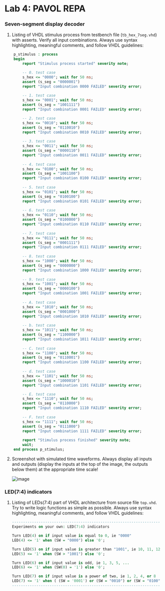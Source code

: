# Lab 4: PAVOL REPA

### Seven-segment display decoder

1. Listing of VHDL stimulus process from testbench file (`tb_hex_7seg.vhd`) with asserts. Verify all input combinations. Always use syntax highlighting, meaningful comments, and follow VHDL guidelines:

```vhdl
    p_stimulus : process
    begin
        report "Stimulus process started" severity note;

        -- 0. test case
        s_hex <= "0000"; wait for 50 ns;
        assert (s_seg = "0000001")
        report "Input combination 0000 FAILED" severity error;
        
        -- 1. test case
        s_hex <= "0001"; wait for 50 ns;
        assert (s_seg = "1001111")
        report "Input combination 0001 FAILED" severity error;

        -- 2. test case
        s_hex <= "0010"; wait for 50 ns;
        assert (s_seg = "0110010")
        report "Input combination 0010 FAILED" severity error;
        
        -- 3. test case
        s_hex <= "0011"; wait for 50 ns;
        assert (s_seg = "0000110")
        report "Input combination 0011 FAILED" severity error;
        
        -- 4. test case
        s_hex <= "0100"; wait for 50 ns;
        assert (s_seg = "1001100")
        report "Input combination 0100 FAILED" severity error;
        
        -- 5. test case
        s_hex <= "0101"; wait for 50 ns;
        assert (s_seg = "0100100")
        report "Input combination 0101 FAILED" severity error;
        
        -- 6. test case
        s_hex <= "0110"; wait for 50 ns;
        assert (s_seg = "0100000")
        report "Input combination 0110 FAILED" severity error;
        
        -- 7. test case
        s_hex <= "0111"; wait for 50 ns;
        assert (s_seg = "0001111")
        report "Input combination 0111 FAILED" severity error;
        
        -- 8. test case
        s_hex <= "1000"; wait for 50 ns;
        assert (s_seg = "0000000")
        report "Input combination 1000 FAILED" severity error;
        
        -- 9. test case
        s_hex <= "1001"; wait for 50 ns;
        assert (s_seg = "0000100")
        report "Input combination 1001 FAILED" severity error;
        
        -- A. test case
        s_hex <= "1010"; wait for 50 ns;
        assert (s_seg = "0001000")
        report "Input combination 1010 FAILED" severity error;
        
        -- b. test case
        s_hex <= "1011"; wait for 50 ns;
        assert (s_seg = "1100000")
        report "Input combination 1011 FAILED" severity error;
        
        -- C. test case
        s_hex <= "1100"; wait for 50 ns;
        assert (s_seg = "0110001")
        report "Input combination 1100 FAILED" severity error;
        
        -- d. test case
        s_hex <= "1101"; wait for 50 ns;
        assert (s_seg = "1000010")
        report "Input combination 1101 FAILED" severity error;

        -- E. test case
        s_hex <= "1110"; wait for 50 ns;
        assert (s_seg = "0110000")
        report "Input combination 1110 FAILED" severity error;
        
        -- F. test case
        s_hex <= "1111"; wait for 50 ns;
        assert (s_seg = "0111000")
        report "Input combination 1111 FAILED" severity error;
        
        report "Stimulus process finished" severity note;
        wait;
    end process p_stimulus;
```

2. Screenshot with simulated time waveforms. Always display all inputs and outputs (display the inputs at the top of the image, the outputs below them) at the appropriate time scale!
   
   ![image](https://user-images.githubusercontent.com/99768688/157429963-5b6a6236-f8d5-45ae-8037-f8f3686d6e04.png)

### LED(7:4) indicators

1. Listing of LEDs(7:4) part of VHDL architecture from source file `top.vhd`. Try to write logic functions as simple as possible. Always use syntax highlighting, meaningful comments, and follow VHDL guidelines:

    ```vhdl
    --------------------------------------------------------------------
    Experiments on your own: LED(7:4) indicators

    Turn LED(4) on if input value is equal to 0, ie "0000"
    LED(4) <= '1' when (SW = "0000") else '0'; 

    Turn LED(5) on if input value is greater than "1001", ie 10, 11, 12, ...
    LED(5) <= '1' when (SW > "1001") else '0'; 

    Turn LED(6) on if input value is odd, ie 1, 3, 5, ...
    LED(6) <= '1' when (SW(0) = '1') else '0';

    Turn LED(7) on if input value is a power of two, ie 1, 2, 4, or 8
    LED(7) <= '1' when ( (SW = '0001') or (SW = "0010") or (SW = "0100") or (SW = "1000") ) else '0';
    --------------------------------------------------------------------
    ```
    
